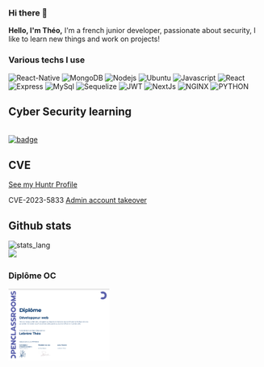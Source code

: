 ### Hi there 👋

<p>
  <strong>Hello, I'm Théo,</strong> I'm a french junior developer, passionate about security, I like to learn new things and work on projects!
</p>
<h3>Various techs I use</h3>
<p>
  <img alt="React-Native" src="https://img.shields.io/badge/-React--Native-45b8d8?style=for-the-badge&logo=react&logoColor=white" />
  <img alt="MongoDB" src="https://img.shields.io/badge/-MongoDB-13aa52?style=for-the-badge&logo=mongodb&logoColor=white" />
  <img alt="Nodejs" src="https://img.shields.io/badge/-Nodejs-43853d?style=for-the-badge&logo=Node.js&logoColor=white" />
  <img alt="Ubuntu" src="https://img.shields.io/badge/Ubuntu-E95420?style=for-the-badge&logo=ubuntu&logoColor=white" />
  <img alt="Javascript" src="https://img.shields.io/badge/JavaScript-323330?style=for-the-badge&logo=javascript&logoColor=F7DF1E" />
  <img alt="React" src="https://img.shields.io/badge/React-20232A?style=for-the-badge&logo=react&logoColor=61DAFB" />
  <img alt="Express" src="https://img.shields.io/badge/Express.js-404D59?style=for-the-badge" />
  <img alt="MySql" src="https://img.shields.io/badge/MySQL-005C84?style=for-the-badge&logo=mysql&logoColor=white" />
  <img alt="Sequelize" src="https://img.shields.io/badge/sequelize-323330?style=for-the-badge&logo=sequelize&logoColor=blue" />
  <img alt="JWT" src="https://img.shields.io/badge/JWT-black?style=for-the-badge&logo=JSON%20web%20tokens" />
  <img alt="NextJs" src="https://img.shields.io/badge/Next-black?style=for-the-badge&logo=next.js&logoColor=white" /> 
  <img alt="NGINX" src="https://img.shields.io/badge/nginx-%23009639.svg?style=for-the-badge&logo=nginx&logoColor=white" /> 
  <img alt="PYTHON" src="https://img.shields.io/badge/Python-3776AB?style=for-the-badge&logo=python&logoColor=white" /> 
  
</p>
<h2>Cyber Security learning</h2>

<br>
<a href="https://www.root-me.org/raltheo"><img src="http://51.178.83.147:8888/raltheo.png" alt="badge" border="0" /></a>
<br>

## CVE
[See my Huntr Profile](https://huntr.com/users/raltheo)

CVE-2023-5833
[Admin account takeover](https://huntr.com/bounties/00ec6847-125b-43e9-9658-d3cace1751d6)

<h2>Github stats</h2>

<div>
  <img alt="stats_lang" src="https://github-readme-stats.vercel.app/api/top-langs/?username=raltheo&theme=blue-green" />
</div>

<img src='http://51.178.83.147:9999/counter.jpg'/>

<h3>Diplôme OC</h3>
<img alt="Diplome" src="https://raw.githubusercontent.com/cobaltium360/Dipl-me/main/diplome.png" style="width: 200px;"/>


